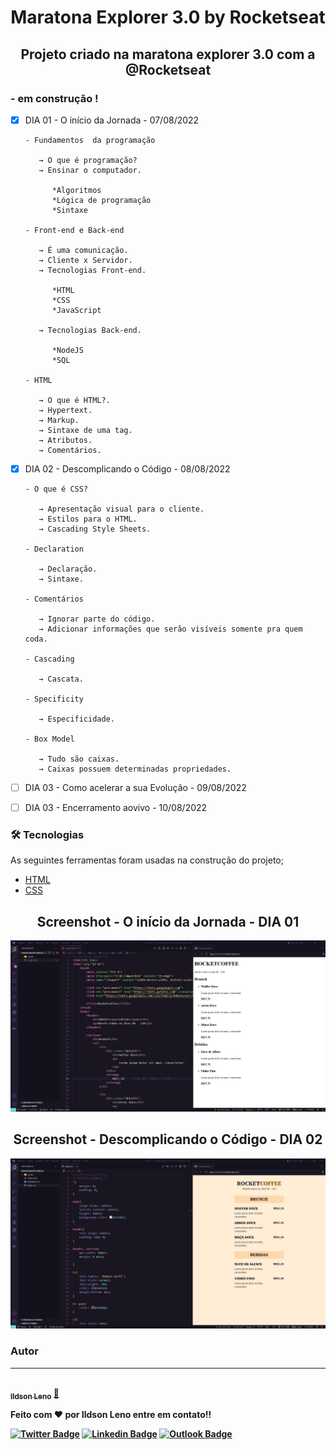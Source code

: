 <h1 align="center">Maratona Explorer 3.0 by Rocketseat</h1>
<h2 align="center">Projeto criado na maratona explorer 3.0 com a @Rocketseat</h2>

### - em construção !

- [x] DIA 01 - O início da Jornada - 07/08/2022
  
      - Fundamentos  da programação
      
         → O que é programação?
         → Ensinar o computador.
         
            *Algoritmos
            *Lógica de programação
            *Sintaxe
            
      - Front-end e Back-end
        
         → É uma comunicação.
         → Cliente x Servidor.
         → Tecnologias Front-end.
         
            *HTML
            *CSS
            *JavaScript
            
         → Tecnologias Back-end.
         
            *NodeJS
            *SQL
            
      - HTML
      
         → O que é HTML?.
         → Hypertext.
         → Markup.
         → Sintaxe de uma tag.
         → Atributos.
         → Comentários.
  
- [x] DIA 02 - Descomplicando o Código - 08/08/2022

      - O que é CSS?
        
         → Apresentação visual para o cliente.
         → Estilos para o HTML.
         → Cascading Style Sheets.

      - Declaration
        
         → Declaração.
         → Sintaxe.
         
      - Comentários
        
         → Ignorar parte do código.
         → Adicionar informações que serão visíveis somente pra quem coda.
         
      - Cascading
        
         → Cascata.
       
      - Specificity
        
         → Especificidade.        
        
      - Box Model
        
         → Tudo são caixas.   
         → Caixas possuem determinadas propriedades.   

- [ ] DIA 03 - Como acelerar a sua Evolução - 09/08/2022

- [ ] DIA 03 - Encerramento aovivo - 10/08/2022
        
### 🛠 Tecnologias

As seguintes ferramentas foram usadas na construção do projeto;

- [HTML](https://developer.mozilla.org/pt-BR/docs/Web/HTML)
- [CSS](https://developer.mozilla.org/pt-BR/docs/Web/CSS)

<h2 align="center">Screenshot - O início da Jornada - DIA 01 </h2>

<p align="center">
  <a>
    <img width="800" src="https://github.com/ildsonLeno/MaratonaExplorer3.0/blob/master/assets/DIA%201.jpg?raw=true">
  </a>
</p>

<h2 align="center">Screenshot - Descomplicando o Código - DIA 02 </h2>

<p align="center">
  <a>
    <img width="800" src="https://github.com/ildsonLeno/MaratonaExplorer3.0/blob/master/assets/DIA%202.jpg?raw=true">
  </a>
</p>

### Autor
---

<a href="https://github.com/ildsonLeno">
 <img style="border-radius: 50%;" src="https://avatars.githubusercontent.com/u/15676557?s=96&v=4" width="100px;" alt=""/>
 <br />
 <sub><b>Ildson Leno</a> <a href="https://github.com/ildsonLeno" title="GitHub">🚀</a>


Feito com ❤️ por Ildson Leno entre em contato!!

[![Twitter Badge](https://img.shields.io/badge/-@IldsonLeno-1ca0f1?style=flat-square&labelColor=1ca0f1&logo=twitter&logoColor=white&link=https://twitter.com/IldsonLeno)](https://twitter.com/IldsonLeno)
[![Linkedin Badge](https://img.shields.io/badge/-IldsonLeno-blue?style=flat-square&logo=Linkedin&logoColor=white&link=https://www.linkedin.com/in/ildsonleno/)](https://www.linkedin.com/in/ildsonleno/)
[![Outlook Badge](https://img.shields.io/badge/-ildson.leno@outlook.com-blue?style=flat-square&logo=Outlook&logoColor=white&link=mailto:ildson.leno@outlook.com)](mailto:ildson.leno@outloo.com)


